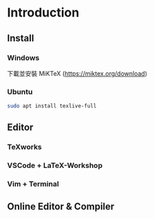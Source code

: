 # Introduction

## Install

### Windows

下載並安裝 MiKTeX (https://miktex.org/download)

### Ubuntu

```bash
sudo apt install texlive-full
```

## Editor

### TeXworks

### VSCode + LaTeX-Workshop

### Vim + Terminal

## Online Editor & Compiler
